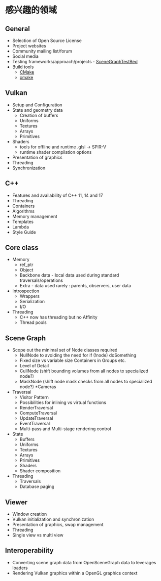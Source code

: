 # 感兴趣的领域

## General

* Selection of Open Source License
* Project websites
* Community mailing list/forum
* Social media
* Testing frameworks/approach/projects - [SceneGraphTestBed](https://github.com/openscenegraph/SceneGraphTestBed)
* Build tools
  * [CMake](https://cmake.org/)
  * [xmake](https://xmake.io/#/)

## Vulkan

* Setup and Configuration
* State and geometry data
  * Creation of buffers
  * Uniforms
  * Textures
  * Arrays
  * Primitives
* Shaders
  * tools for offline and runtime .glsl -> SPIR-V
  * runtime shader compilation options
* Presentation of graphics
* Threading
* Synchronization

## C++
* Features and availability of C++ 11, 14 and 17
* Threading
* Containers
* Algorithms
* Memory management
* Templates
* Lambda
* Style Guide

## Core class
* Memory
  * ref_ptr
  * Object
  * Backbone data - local data used during standard traversals/operations
  * Extra - data used rarely : parents, observers, user data
* Introspection
  * Wrappers
  * Serialization
  * I/O
* Threading
  * C++ now has threading but no Affinity
  * Thread pools

## Scene Graph
* Scope out the minimal set of Node classes required
  * NullNode to avoiding the need for if (!node) doSomething
  * Fixed size vs variable size Containers in Groups etc.
  * Level of Detail
  * CullNode (shift bounding volumes from all nodes to specialized node?)
  * MaskNode (shift node mask checks from all nodes to specialized node?)
  *Cameras
* Traversal
  * Visitor Pattern
  * Possibilities for inlining vs virtual functions
  * RenderTraversal
  * ComputeTraversal
  * UpdateTraversal
  * EventTraversal
  * Multi-pass and Multi-stage rendering control
* State
  * Buffers
  * Uniforms
  * Textures
  * Arrays
  * Primitives
  * Shaders
  * Shader composition
* Threading
  * Traversals
  * Database paging

## Viewer
* Window creation
* Vulkan initialization and synchronization
* Presentation of graphics, swap management
* Threading
* Single view vs multi view

## Interoperability
* Converting scene graph data from OpenSceneGraph data to leverages loaders
* Rendering Vulkan graphics within a OpenGL graphics context

